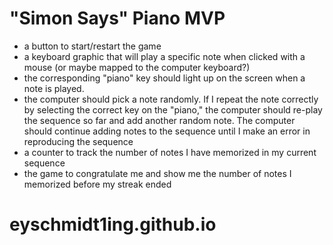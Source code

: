 # "Simon Says" Piano MVP
- a button to start/restart the game
- a keyboard graphic that will play a specific note when clicked with a mouse (or maybe mapped to the computer keyboard?)
- the corresponding "piano" key should light up on the screen when a note is played.
- the computer should pick a note randomly. If I repeat the note correctly by selecting the correct key on the "piano," the computer should re-play the sequence so far and add another random note. The computer should continue adding notes to the sequence until I make an error in reproducing the sequence
- a counter to track the number of notes I have memorized in my current sequence
- the game to congratulate me and show me the number of notes I memorized before my streak ended
# eyschmidt1ing.github.io
